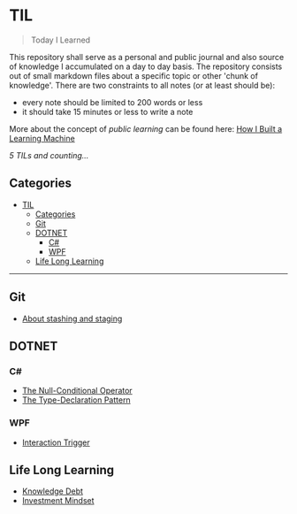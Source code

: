 # TIL

> Today I Learned

This repository shall serve as a personal and public journal and also source of knowledge I accumulated on a day to day basis. The repository consists out of small markdown files about a specific topic or other 'chunk of knowledge'. There are two constraints to all notes (or at least should be):

* every note should be limited to 200 words or less
* it should take 15 minutes or less to write a note

More about the concept of *public learning* can be found here: [How I Built a Learning Machine](https://dev.to/jbranchaud/how-i-built-a-learning-machine-45k9)

*5 TILs and counting...*

## Categories

* [TIL](#til)
  * [Categories](#categories)
  * [Git](#git)
  * [DOTNET](#dotnet)
    * [C#](#c)
    * [WPF](#wpf)
  * [Life Long Learning](#life-long-learning)

---

## Git

* [About stashing and staging](git/about-stashing-and-staging.md)

## DOTNET

### C\#

* [The Null-Conditional Operator](dot.net/c-sharp/null-conditional-operator.md)
* [The Type-Declaration Pattern](dot.net/c-sharp/is-declaration-pattern.md)

### WPF

* [Interaction Trigger](dot.net/wpf/interaction-triggers.md)

## Life Long Learning

* [Knowledge Debt](life-long-learning/knowledge-debt.md)
* [Investment Mindset](life-long-learning/investment-mindset.md)
